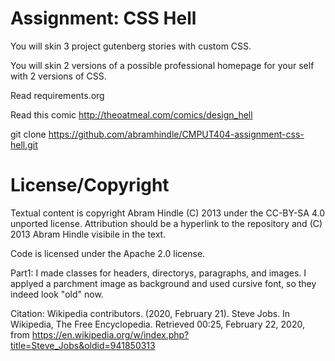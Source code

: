 Assignment: CSS Hell
====================

You will skin 3 project gutenberg stories with custom CSS.

You will skin 2 versions of a possible professional homepage for your
self with 2 versions of CSS.

Read requirements.org

Read this comic http://theoatmeal.com/comics/design_hell

git clone https://github.com/abramhindle/CMPUT404-assignment-css-hell.git

License/Copyright
=================

Textual content is copyright Abram Hindle (C) 2013 under the CC-BY-SA
4.0 unported license. Attribution should be a hyperlink to the
repository and (C) 2013 Abram Hindle visibile in the text.

Code is licensed under the Apache 2.0 license.


Part1: I made classes for headers, directorys, paragraphs, and images. I applyed a parchment image as background and used cursive font, so they indeed look "old" now.

Citation:
Wikipedia contributors. (2020, February 21). Steve Jobs. In Wikipedia, The Free Encyclopedia. Retrieved 00:25, February 22, 2020, from https://en.wikipedia.org/w/index.php?title=Steve_Jobs&oldid=941850313